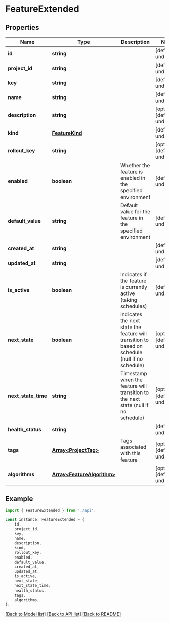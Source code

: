 # FeatureExtended


## Properties

Name | Type | Description | Notes
------------ | ------------- | ------------- | -------------
**id** | **string** |  | [default to undefined]
**project_id** | **string** |  | [default to undefined]
**key** | **string** |  | [default to undefined]
**name** | **string** |  | [default to undefined]
**description** | **string** |  | [optional] [default to undefined]
**kind** | [**FeatureKind**](FeatureKind.md) |  | [default to undefined]
**rollout_key** | **string** |  | [optional] [default to undefined]
**enabled** | **boolean** | Whether the feature is enabled in the specified environment | [default to undefined]
**default_value** | **string** | Default value for the feature in the specified environment | [default to undefined]
**created_at** | **string** |  | [default to undefined]
**updated_at** | **string** |  | [default to undefined]
**is_active** | **boolean** | Indicates if the feature is currently active (taking schedules) | [default to undefined]
**next_state** | **boolean** | Indicates the next state the feature will transition to based on schedule (null if no schedule) | [optional] [default to undefined]
**next_state_time** | **string** | Timestamp when the feature will transition to the next state (null if no schedule) | [optional] [default to undefined]
**health_status** | **string** |  | [default to undefined]
**tags** | [**Array&lt;ProjectTag&gt;**](ProjectTag.md) | Tags associated with this feature | [optional] [default to undefined]
**algorithms** | [**Array&lt;FeatureAlgorithm&gt;**](FeatureAlgorithm.md) |  | [optional] [default to undefined]

## Example

```typescript
import { FeatureExtended } from './api';

const instance: FeatureExtended = {
    id,
    project_id,
    key,
    name,
    description,
    kind,
    rollout_key,
    enabled,
    default_value,
    created_at,
    updated_at,
    is_active,
    next_state,
    next_state_time,
    health_status,
    tags,
    algorithms,
};
```

[[Back to Model list]](../README.md#documentation-for-models) [[Back to API list]](../README.md#documentation-for-api-endpoints) [[Back to README]](../README.md)
